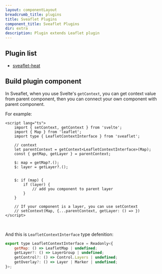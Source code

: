 ```yaml
---
layout: componentLayout
breadcrumb_title: plugins
title: Sveaflet Plugins
component_title: Sveaflet Plugins
dir: extra
description: Plugin extends Leaflet plugin
---
```


## Plugin list

- [sveaflet-heat](https://sveaflet-heat.vercel.app/)

## Build plugin component

In Sveaflet, when you use Svelte's `getContext`, you can get context value from parent component, then you can connect your own component with parent component.

For example:

```svelte example hideOutput csr
<script lang="ts">
	import { setContext, getContext } from 'svelte';
	import { Map } from 'leaflet';
	import type { LeafletContextInterface } from 'sveaflet';

	// context
	let parentContext = getContext<LeafletContextInterface>(Map);
	const { getMap, getLayer } = parentContext;

	$: map = getMap?.();
	$: layer = getLayer?.();


	$: if (map) {
		if (layer) {
			// add you component to parent layer
		}
	}

	// If your component is a layer, you can use setContext
	// setContext(Map, {...parentContext, getLayer: () => })
</script>

```
<br />

And this is `LeafletContextInterface` type defenition:

```javascript
export type LeafletContextInterface = Readonly<{
	getMap: () => LeafletMap | undefined;
	getLayer?: () => LayerGroup | undefined;
	getControl?: () => Control.Layers | undefined;
	getOverlay?: () => Layer | Marker | undefined;
}>;
```

